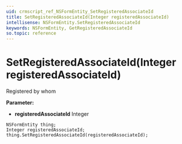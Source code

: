 ```yaml
---
uid: crmscript_ref_NSFormEntity_SetRegisteredAssociateId
title: SetRegisteredAssociateId(Integer registeredAssociateId)
intellisense: NSFormEntity.SetRegisteredAssociateId
keywords: NSFormEntity, GetRegisteredAssociateId
so.topic: reference
---
```


# SetRegisteredAssociateId(Integer registeredAssociateId)

Registered by whom

**Parameter:** 
* **registeredAssociateId** Integer

```crmscript
NSFormEntity thing;
Integer registeredAssociateId;
thing.SetRegisteredAssociateId(registeredAssociateId);
```

